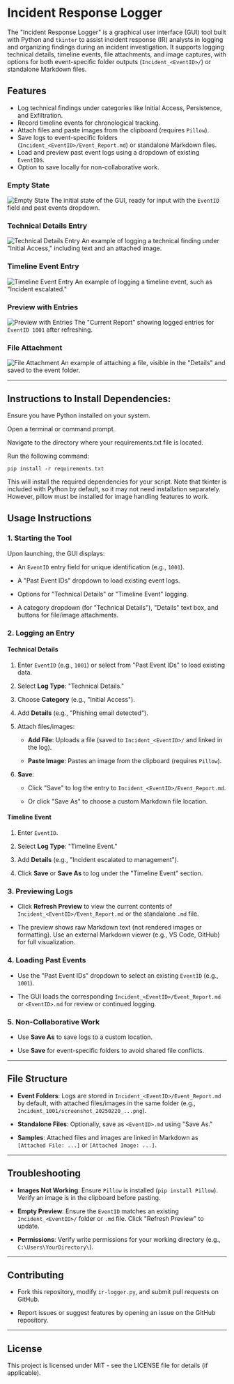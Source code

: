 # Incident Response Logger

The "Incident Response Logger" is a graphical user interface (GUI) tool built with Python and `tkinter` to assist incident response (IR) analysts in logging and organizing findings during an incident investigation. It supports logging technical details, timeline events, file attachments, and image captures, with options for both event-specific folder outputs (`Incident_<EventID>/`) or standalone Markdown files.

## Features
- Log technical findings under categories like Initial Access, Persistence, and Exfiltration.
- Record timeline events for chronological tracking.
- Attach files and paste images from the clipboard (requires `Pillow`).
- Save logs to event-specific folders (`Incident_<EventID>/Event_Report.md`) or standalone Markdown files.
- Load and preview past event logs using a dropdown of existing `EventID`s.
- Option to save locally for non-collaborative work.

### Empty State
![Empty State](Screenshots-IR-Logger/20250220160032.png)
The initial state of the GUI, ready for input with the `EventID` field and past events dropdown.

### Technical Details Entry
![Technical Details Entry](Screenshots-IR-Logger/20250220160153.png)
An example of logging a technical finding under "Initial Access," including text and an attached image.

### Timeline Event Entry
![Timeline Event Entry](Screenshots-IR-Logger/20250220160240.png)
An example of logging a timeline event, such as "Incident escalated."

### Preview with Entries
![Preview with Entries](Screenshots-IR-Logger/20250220160332.png)
The "Current Report" showing logged entries for `EventID 1001` after refreshing.

### File Attachment
![File Attachment](Screenshots-IR-Logger/20250220160453.png)
An example of attaching a file, visible in the "Details" and saved to the event folder.


---

## Instructions to Install Dependencies:
Ensure you have Python installed on your system.

Open a terminal or command prompt.

Navigate to the directory where your requirements.txt file is located.

Run the following command:

``pip install -r requirements.txt``

This will install the required dependencies for your script. Note that tkinter is included with Python by default, so it may not need installation separately. However, pillow must be installed for image handling features to work.
    

## Usage Instructions

### 1. Starting the Tool

Upon launching, the GUI displays:

- An `EventID` entry field for unique identification (e.g., `1001`).
    
- A "Past Event IDs" dropdown to load existing event logs.
    
- Options for "Technical Details" or "Timeline Event" logging.
    
- A category dropdown (for "Technical Details"), "Details" text box, and buttons for file/image attachments.
    

### 2. Logging an Entry

#### Technical Details

1. Enter `EventID` (e.g., `1001`) or select from "Past Event IDs" to load existing data.
    
2. Select **Log Type**: "Technical Details."
    
3. Choose **Category** (e.g., "Initial Access").
    
4. Add **Details** (e.g., "Phishing email detected").
    
5. Attach files/images:
    
    - **Add File**: Uploads a file (saved to `Incident_<EventID>/` and linked in the log).
        
    - **Paste Image**: Pastes an image from the clipboard (requires `Pillow`).
        
6. **Save**:
    
    - Click "Save" to log the entry to `Incident_<EventID>/Event_Report.md`.
        
    - Or click "Save As" to choose a custom Markdown file location.
        

#### Timeline Event

1. Enter `EventID`.
    
2. Select **Log Type**: "Timeline Event."
    
3. Add **Details** (e.g., "Incident escalated to management").
    
4. Click **Save** or **Save As** to log under the "Timeline Event" section.
    

### 3. Previewing Logs

- Click **Refresh Preview** to view the current contents of `Incident_<EventID>/Event_Report.md` or the standalone `.md` file.
    
- The preview shows raw Markdown text (not rendered images or formatting). Use an external Markdown viewer (e.g., VS Code, GitHub) for full visualization.
    

### 4. Loading Past Events

- Use the "Past Event IDs" dropdown to select an existing `EventID` (e.g., `1001`).
    
- The GUI loads the corresponding `Incident_<EventID>/Event_Report.md` or `<EventID>.md` for review or continued logging.
    

### 5. Non-Collaborative Work

- Use **Save As** to save logs to a custom location.
    
- Use **Save** for event-specific folders to avoid shared file conflicts.
    

---

## File Structure

- **Event Folders**: Logs are stored in `Incident_<EventID>/Event_Report.md` by default, with attached files/images in the same folder (e.g., `Incident_1001/screenshot_20250220_...png`).
    
- **Standalone Files**: Optionally, save as `<EventID>.md` using "Save As."
    
- **Samples**: Attached files and images are linked in Markdown as `[Attached File: ...]` or `[Attached Image: ...]`.
    

---

## Troubleshooting

- **Images Not Working**: Ensure `Pillow` is installed (`pip install Pillow`). Verify an image is in the clipboard before pasting.
    
- **Empty Preview**: Ensure the `EventID` matches an existing `Incident_<EventID>/` folder or `.md` file. Click "Refresh Preview" to update.
    
- **Permissions**: Verify write permissions for your working directory (e.g., `C:\Users\YourDirectory\`).
    

---

## Contributing

- Fork this repository, modify `ir-logger.py`, and submit pull requests on GitHub.
    
- Report issues or suggest features by opening an issue on the GitHub repository.
    

---

## License

This project is licensed under MIT - see the LICENSE file for details (if applicable).